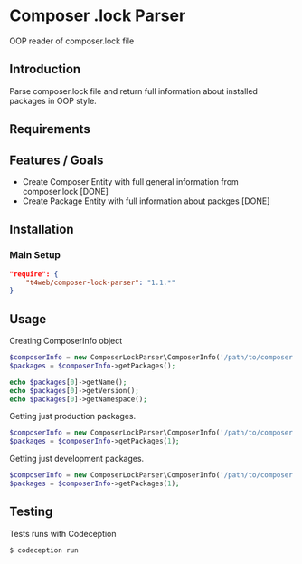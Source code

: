 Composer .lock Parser
==================

OOP reader of composer.lock file

Introduction
------------
Parse composer.lock file and return full information about installed packages in OOP style.

Requirements
------------

Features / Goals
----------------
* Create Composer Entity with full general information from composer.lock [DONE]
* Create Package Entity with full information about packges [DONE]

Installation
------------
### Main Setup

```json
"require": {
    "t4web/composer-lock-parser": "1.1.*"
}
```

Usage
------------
Creating ComposerInfo object
```php
$composerInfo = new ComposerLockParser\ComposerInfo('/path/to/composer.lock');
$packages = $composerInfo->getPackages();

echo $packages[0]->getName();
echo $packages[0]->getVersion();
echo $packages[0]->getNamespace();
```

Getting just production packages.
```php
$composerInfo = new ComposerLockParser\ComposerInfo('/path/to/composer.lock');
$packages = $composerInfo->getPackages(1);
```

Getting just development packages.
```php
$composerInfo = new ComposerLockParser\ComposerInfo('/path/to/composer.lock');
$packages = $composerInfo->getPackages(1);
```

Testing
------------
Tests runs with Codeception
```bash
$ codeception run
```
